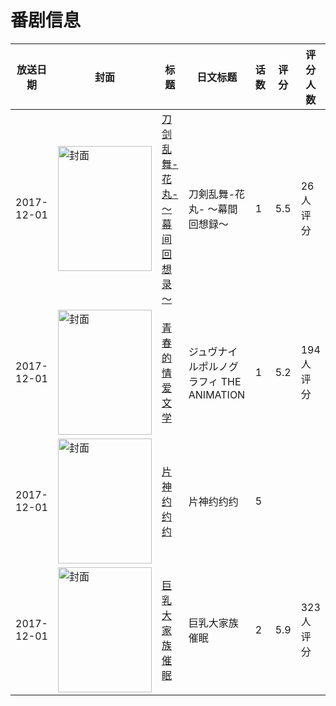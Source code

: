 # 番剧信息

|放送日期|封面|标题|日文标题|话数|评分|评分人数|
|---|---|---|---|---|---|---|
|2017-12-01|<img src="https://lain.bgm.tv/pic/cover/c/ec/ad/226599_MjJgI.jpg" alt="封面" style="width:150px;height:200px;object-fit:cover;">|[刀剑乱舞-花丸- ～幕间回想录～](https://bangumi.tv/subject/226599)|刀剣乱舞-花丸- ～幕間回想録～|1|5.5|26人评分|
|2017-12-01|<img src="https://bangumi.tv/img/no_icon_subject.png" alt="封面" style="width:150px;height:200px;object-fit:cover;">|[青春的情爱文学](https://bangumi.tv/subject/229731)|ジュヴナイルポルノグラフィ THE ANIMATION|1|5.2|194人评分|
|2017-12-01|<img src="https://lain.bgm.tv/pic/cover/c/99/52/311776_GkQ3K.jpg" alt="封面" style="width:150px;height:200px;object-fit:cover;">|[片神约约约](https://bangumi.tv/subject/311776)|片神约约约|5|||
|2017-12-01|<img src="https://bangumi.tv/img/no_icon_subject.png" alt="封面" style="width:150px;height:200px;object-fit:cover;">|[巨乳大家族催眠](https://bangumi.tv/subject/208323)|巨乳大家族催眠|2|5.9|323人评分|
